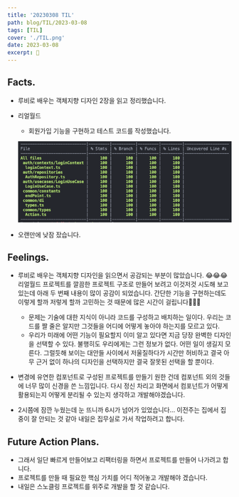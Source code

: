 ```yaml
---
title: '20230308 TIL'
path: blog/TIL/2023-03-08
tags: [TIL]
cover: './TIL.png'
date: 2023-03-08
excerpt: 🥲
---
```


## Facts.

* 루비로 배우는 객체지향 디자인 2장을 읽고 정리했습니다. 
* 리얼월드 
	* 회원가입 기능을 구현하고 테스트 코드를 작성했습니다. 

	![](./1.png)
	
* 오랜만에 낮잠 잤습니다.

## Feelings.

* 루비로 배우는 객체지향 디자인을 읽으면서 공감되는 부분이 많았습니다. 😂😂😂 리얼월드 프로젝트를 깔끔한 프로젝트 구조로 만들어 보려고 이것저것 시도해 보고 있는데 아래 두 번째 내용이 많이 공감이 되었습니다. 간단한 기능을 구현하는데도 이렇게 할까 저렇게 할까 고민하는 것 때문에 많은 시간이 걸립니다🥲🥲🥲 
	*  문제는 기술에 대한 지식이 아니라 코드를 구성하고 배치하는 일이다. 우리는 코드를 짤 줄은 알지만 그것들을 어디에 어떻게 놓아야 하는지를 모르고 있다. 
	* 우리가 미래에 어떤 기능이 필요할지 이미 알고 있다면 지금 당장 완벽한 디자인을 선택할 수 있다. 불행히도 우리에게는 그런 정보가 없다. 어떤 일이 생길지 모른다. 그럴듯해 보이는 대안들 사이에서 저울질하다가 시간만 허비하고 결국 아무 근거 없이 하나의 디자인을 선택하지만 결국 잘못된 선택을 할 뿐이다.

* 변경에 유연한 컴포넌트로 구성된 프로젝트를 만들기 원한 건데 컴포넌트 외의 것들에 너무 많이 신경을 쓴 느낌입니다. 다시 정신 차리고 화면에서 컴포넌트가 어떻게 활용되는지 어떻게 분리될 수 있는지 생각하고 개발해야겠습니다.

* 2시쯤에 잠깐 누웠는데 눈 뜨니까 6시가 넘어가 있었습니다... 이전주는 집에서 집중이 잘 안되는 것 같아 내일은 집무실로 가서 작업하려고 합니다.


## Future Action Plans.

* 그래서 일단 빠르게 만들어보고 리팩터링을 하면서 프로젝트를 만들어 나가려고 합니다.
* 프로젝트를 만들 때 필요한 핵심 가치를 어디 적어놓고 개발해야 겠습니다.
* 내일은 스노클링 프로젝트를 위주로 개발을 할 것 같습니다. 
